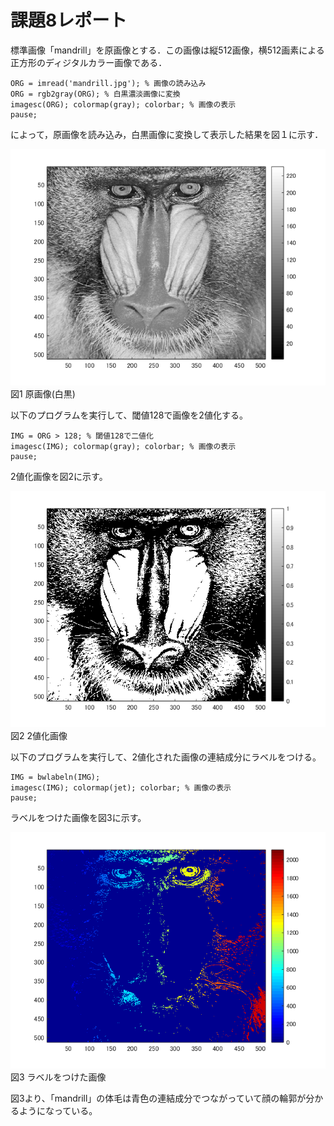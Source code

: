 # 課題8レポート

標準画像「mandrill」を原画像とする．この画像は縦512画像，横512画素による正方形のディジタルカラー画像である．
```
ORG = imread('mandrill.jpg'); % 画像の読み込み
ORG = rgb2gray(ORG); % 白黒濃淡画像に変換
imagesc(ORG); colormap(gray); colorbar; % 画像の表示
pause;
```
によって，原画像を読み込み，白黒画像に変換して表示した結果を図１に示す．

![原画像](https://github.com/juntdu/lecture_image_processing/blob/master/image/kadai8/kadai8_1.png)  
図1 原画像(白黒)

以下のプログラムを実行して、閾値128で画像を2値化する。
```
IMG = ORG > 128; % 閾値128で二値化
imagesc(IMG); colormap(gray); colorbar; % 画像の表示
pause;
```
2値化画像を図2に示す。

![原画像](https://github.com/juntdu/lecture_image_processing/blob/master/image/kadai8/kadai8_2.png)  
図2 2値化画像

以下のプログラムを実行して、2値化された画像の連結成分にラベルをつける。
```
IMG = bwlabeln(IMG);
imagesc(IMG); colormap(jet); colorbar; % 画像の表示
pause;
```
ラベルをつけた画像を図3に示す。

![原画像](https://github.com/juntdu/lecture_image_processing/blob/master/image/kadai8/kadai8_3.png)  
図3 ラベルをつけた画像

図3より、「mandrill」の体毛は青色の連結成分でつながっていて顔の輪郭が分かるようになっている。
